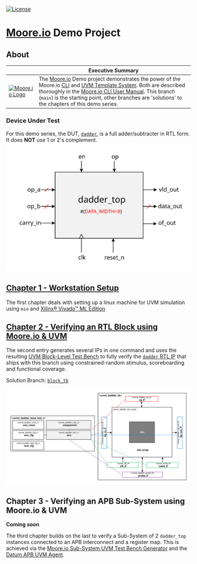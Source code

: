 [![License](https://img.shields.io/badge/License-Apache%202.0-blue.svg)](https://opensource.org/licenses/Apache-2.0)

# [Moore.io](https://www.mooreio.com/) Demo Project

## About
|  | Executive Summary |
|-|-|
| [![Moore.io Logo](https://www.mooreio.com/content/images/logo.png)](https://www.mooreio.com/) | The [Moore.io](https://www.mooreio.com/) Demo project demonstrates the power of the Moore.io [CLI](https://mooreio-client.readthedocs.io/en/latest/commands.html) and [UVM Template System](https://mooreio-client.readthedocs.io/en/latest/code_templates.html).  Both are described thoroughly in the [Moore.io CLI User Manual](https://mooreio-client.readthedocs.io/en/latest/index.html).  This branch (`main`) is the starting point, other branches are 'solutions' to the chapters of this demo series. |

### Device Under Test
For this demo series, the DUT, [`dadder`](./rtl/dadder), is a full adder/subtracter in RTL form.  It does **NOT** use 1 or 2's complement.
![Decimal Adder/Subtractr Block Diagram](./rtl/dadder/doc/block_diagram.svg)

## [Chapter 1 - Workstation Setup](https://www.youtube.com/channel/UCSqqT6JtmecBIoC_3DMLk0g)
The first chapter deals with setting up a linux machine for UVM simulation using `mio` and [Xilinx® Vivado™ ML Edition](https://www.xilinx.com/support/download/index.html/content/xilinx/en/downloadNav/vivado-design-tools.html)


## [Chapter 2 - Verifying an RTL Block using Moore.io & UVM](https://www.youtube.com/channel/UCSqqT6JtmecBIoC_3DMLk0g)
The second entry generates several IPs in one command and uses the resulting [UVM Block-Level Test Bench](https://mooreio-client.readthedocs.io/en/latest/code_templates.html#block-test-bench) to fully verify the [`dadder` RTL IP](./rtl/dadder) that ships with this branch using constrained-random stimulus, scoreboarding and functional coverage.

Solution Branch: [`block_tb`](https://github.com/Datum-Technology-Corporation/mio_demo/tree/block_tb)

[![Decimal Adder/Subtracter UVM Test Bench Block Diagram](https://github.com/Datum-Technology-Corporation/mio_demo/raw/block_tb/dv/uvmt_dadder/docs/tb_block_diagram.svg)](https://www.youtube.com/channel/UCSqqT6JtmecBIoC_3DMLk0g)


## Chapter 3 - Verifying an APB Sub-System using Moore.io & UVM
**Coming soon**

The third chapter builds on the last to verify a Sub-System of 2 `dadder_top` instances connected to an APB interconnect and a register map. This is achieved via the [Moore.io Sub-System UVM Test Bench Generator](https://mooreio-client.readthedocs.io/en/latest/code_templates.html#sub-system-test-bench) and the [Datum APB UVM Agent](https://www.mooreio.com/catalog/1158).
